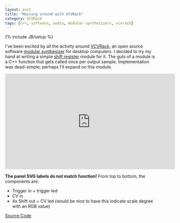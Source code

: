 ```yaml
---
layout: post
title: "Messing around with VCVRack"
category: VCVRack 
tags: [c++, software, audio, modular synthesizers, vcvrack]
---
```

{% include JB/setup %}

I've been excited by all the activity around [VCVRack](https://vcvrack.com), an open source software [modular synthesizer]() for desktop computers.
I decided to try my hand at writing a simple [shift register](https://sites.google.com/site/westcoastsynthesis/asr) module for it.
The guts of a module is a C++ function that gets called once per output sample.
Implementation was dead-simple; perhaps I'll expand on this module.
<iframe width="560" height="315" src="https://www.youtube.com/embed/I5DKvgAWdto" frameborder="0" gesture="media" allow="encrypted-media" allowfullscreen></iframe>

**The panel SVG labels do not match function!** From top to bottom, the components are:

* Trigger in + trigger led
* CV in
* 4x Shift out + CV led (would be nice to have this indicate scale degree with an RGB value)

[Source Code](https://github.com/WIZARDISHUNGRY/vcvrack-plugins)
